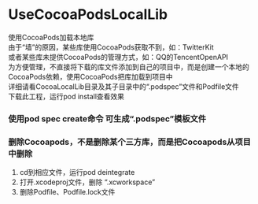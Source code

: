 # UseCocoaPodsLocalLib
使用CocoaPods加载本地库  
由于“墙”的原因，某些库使用CocoaPods获取不到，如：TwitterKit  
或者某些库未提供CocoaPods的管理方式，如：QQ的TencentOpenAPI  
为方便管理，不直接将下载的库文件添加到自己的项目中，而是创建一个本地的CocoaPods依赖，使用CocoaPods把库加载到项目中  
详细请看CocoaLocalLib目录及其子目录中的“.podspec”文件和Podfile文件  
下载此工程，运行pod install查看效果  
  
  
### 使用pod spec create命令 可生成“.podspec”模板文件  
  
  
### 删除Cocoapods，不是删除某个三方库，而是把Cocoapods从项目中删除  
1. cd到相应文件，运行pod deintegrate
2. 打开.xcodeproj文件，删除 “.xcworkspace”
3. 删除Podfile、Podfile.lock文件

